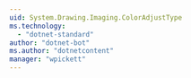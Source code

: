 ```yaml
---
uid: System.Drawing.Imaging.ColorAdjustType
ms.technology: 
  - "dotnet-standard"
author: "dotnet-bot"
ms.author: "dotnetcontent"
manager: "wpickett"
---
```


